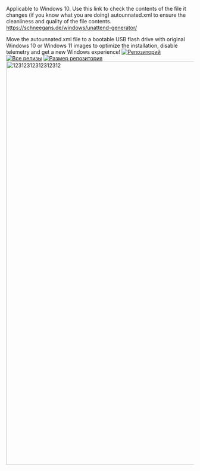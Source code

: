 Applicable to Windows 10.
Use this link to check the contents of the file it changes (if you know what you are doing) autounnated.xml to ensure the cleanliness and quality of the file contents.
https://schneegans.de/windows/unattend-generator/

Move the autounnated.xml file to a bootable USB flash drive with original Windows 10 or Windows 11 images to optimize the installation, disable telemetry and get a new Windows experience!
[![Репозиторий](https://img.shields.io/badge/релиз-скоро_будет-blue?style=for-the-badge&logo=github)](https://github.com/hanedotoaranea/windows-11-answer-file/releases)
[![Все релизы](https://img.shields.io/github/v/release/hanedotoaranea/windows-11-answer-file?include_prereleases&style=for-the-badge&label=все+релизы)](https://github.com/hanedotoaranea/windows-11-answer-file/releases)
[![Размер репозитория](https://img.shields.io/github/repo-size/hanedotoaranea/windows-11-answer-file?style=for-the-badge)](https://github.com/hanedotoaranea/windows-11-answer-file)
<img width="1920" height="1080" alt="12312312312312312" src="https://github.com/user-attachments/assets/0368ea3f-ccf6-4b86-9ae7-6b1d465cca5d" />
